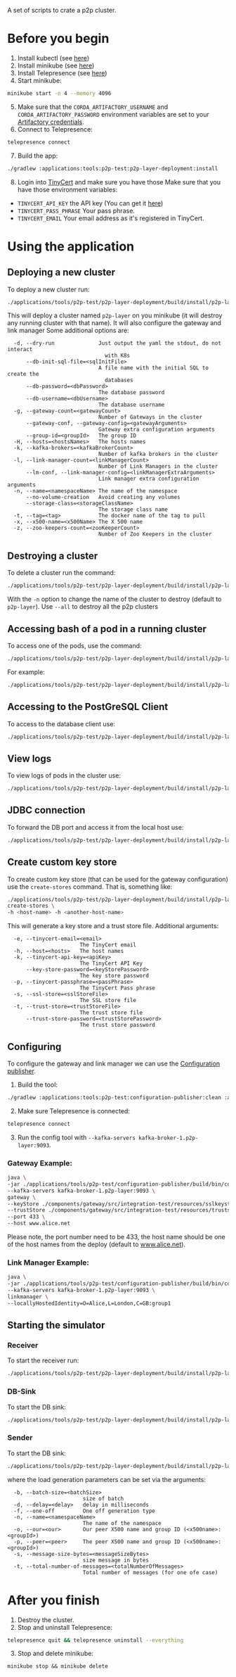 A set of scripts to crate a p2p cluster.

# Before you begin
1. Install kubectl (see [here](https://kubernetes.io/docs/tasks/tools/))
2. Install minikube (see [here](https://minikube.sigs.k8s.io/docs/start/))
3. Install Telepresence (see [here](https://www.telepresence.io/docs/latest/install/))
4. Start minikube:
```bash
minikube start -n 4 --memory 4096
```
5. Make sure that the `CORDA_ARTIFACTORY_USERNAME` and `CORDA_ARTIFACTORY_PASSWORD` environment variables are set to your [Artifactory credentials](https://software.r3.com/ui/admin/artifactory/user_profile).
6. Connect to Telepresence:
```bash
telepresence connect 
```
7. Build the app:
```bash
./gradlew :applications:tools:p2p-test:p2p-layer-deployment:install
```
8. Login into [TinyCert](https://www.tinycert.org/login) and make sure you have those Make sure that you have those environment variables:
  * `TINYCERT_API_KEY` the API key (You can get it [here](https://www.tinycert.org/docs/api))
  * `TINYCERT_PASS_PHRASE` Your pass phrase.
  * `TINYCERT_EMAIL` Your email address as it's registered in TinyCert.

# Using the application
## Deploying a new cluster
To deploy a new cluster run:
```bash
./applications/tools/p2p-test/p2p-layer-deployment/build/install/p2p-layer-deployment/bin/p2p-layer-deployment deploy [-n <namespace>]
```
This will deploy a cluster named `p2p-layer` on you minikube (it will destroy any running cluster with that name). 
It will also configure the gateway and link manager
Some additional options are:
```
  -d, --dry-run              Just output the yaml the stdout, do not interact
                               with K8s
      --db-init-sql-file=<sqlInitFile>
                             A file name with the initial SQL to create the
                               databases
      --db-password=<dbPassword>
                             The database password
      --db-username=<dbUsername>
                             The database username
  -g, --gateway-count=<gatewayCount>
                             Number of Gateways in the cluster
      --gateway-conf, --gateway-config=<gatewayArguments>
                             Gateway extra configuration arguments
      --group-id=<groupId>   The group ID
  -H, --hosts=<hostsNames>   The hosts names
  -k, --kafka-brokers=<kafkaBrokerCount>
                             Number of kafka brokers in the cluster
  -l, --link-manager-count=<linkManagerCount>
                             Number of Link Managers in the cluster
      --lm-conf, --link-manager-config=<linkManagerExtraArguments>
                             Link manager extra configuration arguments
  -n, --name=<namespaceName> The name of the namespace
      --no-volume-creation   Avoid creating any volumes
      --storage-class=<storageClassName>
                             The storage class name
  -t, --tag=<tag>            The docker name of the tag to pull
  -x, --x500-name=<x500Name> The X 500 name
  -z, --zoo-keepers-count=<zooKeeperCount>
                             Number of Zoo Keepers in the cluster
```

## Destroying a cluster
To delete a cluster run the command:
```bash
./applications/tools/p2p-test/p2p-layer-deployment/build/install/p2p-layer-deployment/bin/p2p-layer-deployment destroy
```
With the `-n` option to change the name of the cluster to destroy (default to `p2p-layer`). Use `--all` to destroy all the p2p clusters

## Accessing bash of a pod in a running cluster
To access one of the pods, use the command:
```bash
./applications/tools/p2p-test/p2p-layer-deployment/build/install/p2p-layer-deployment/bin/p2p-layer-deployment bash -p <pod> -n <namespace> [-- command to run]
```
For example:
```bash
./applications/tools/p2p-test/p2p-layer-deployment/build/install/p2p-layer-deployment/bin/p2p-layer-deployment bash -p p2p-gateway-2 -- sh
```
## Accessing to the PostGreSQL Client
To access to the database client use:
```bash
./applications/tools/p2p-test/p2p-layer-deployment/build/install/p2p-layer-deployment/bin/p2p-layer-deployment psql [-n <namespace>] 
```

## View logs 
To view logs of pods in the cluster use:
```bash
./applications/tools/p2p-test/p2p-layer-deployment/build/install/p2p-layer-deployment/bin/p2p-layer-deployment logs [-n <namespace>] [-p <pod-regex>]
```

## JDBC connection
To forward the DB port and access it from the local host use:
```bash
./applications/tools/p2p-test/p2p-layer-deployment/build/install/p2p-layer-deployment/bin/p2p-layer-deployment jdbc [-n <namespace>]
```

## Create custom key store
To create custom key store (that can be used for the gateway configuration) use the `create-stores` command. That is, something like:
```bash
./applications/tools/p2p-test/p2p-layer-deployment/build/install/p2p-layer-deployment/bin/p2p-layer-deployment \
create-stores \
-h <host-name> -h <another-host-name>
```
This will generate a key store and a trust store file. Additional arguments:
```
  -e, --tinycert-email=<email>
                       The TinyCert email
  -h, --host=<hosts>   The host names
  -k, --tinycert-api-key=<apiKey>
                       The TinyCert API Key
      --key-store-password=<keyStorePassword>
                       The key store password
  -p, --tinycert-passphrase=<passPhrase>
                       The TinyCert Pass phrase
  -s, --ssl-store=<sslStoreFile>
                       The SSL store file
  -t, --trust-store=<trustStoreFile>
                       The trust store file
      --trust-store-password=<trustStorePassword>
                       The trust store password
```

## Configuring
To configure the gateway and link manager we can use the [Configuration publisher](../configuration-publisher/README.md).
1. Build the tool:
```bash
./gradlew :applications:tools:p2p-test:configuration-publisher:clean :applications:tools:p2p-test:configuration-publisher:appJar
```
2. Make sure Telepresence is connected:
```bash
telepresence connect 
``` 
3. Run the config tool with `--kafka-servers kafka-broker-1.p2p-layer:9093`. 

### Gateway Example:
```bash
java \
-jar ./applications/tools/p2p-test/configuration-publisher/build/bin/corda-configuration-publisher-5.0.0.0-SNAPSHOT.jar \
--kafka-servers kafka-broker-1.p2p-layer:9093 \
gateway \
--keyStore ./components/gateway/src/integration-test/resources/sslkeystore_alice.jks \
--trustStore ./components/gateway/src/integration-test/resources/truststore.jks \
--port 433 \
--host www.alice.net
```
Please note, the port number need to be 433, the host name should be one of the host names from the deploy (default to www.alice.net).

### Link Manager Example:
```bash
java \
-jar ./applications/tools/p2p-test/configuration-publisher/build/bin/corda-configuration-publisher-5.0.0.0-SNAPSHOT.jar \
--kafka-servers kafka-broker-1.p2p-layer:9093 \
linkmanager \
--locallyHostedIdentity=O=Alice,L=London,C=GB:group1
```

## Starting the simulator
### Receiver
To start the receiver run:
```bash
./applications/tools/p2p-test/p2p-layer-deployment/build/install/p2p-layer-deployment/bin/p2p-layer-deployment receive [-n <namespace>] 
```

### DB-Sink
To start the DB sink:
```bash
./applications/tools/p2p-test/p2p-layer-deployment/build/install/p2p-layer-deployment/bin/p2p-layer-deployment sb-sink [-n <namespace>] 
```

### Sender
To start the DB sink:
```bash
./applications/tools/p2p-test/p2p-layer-deployment/build/install/p2p-layer-deployment/bin/p2p-layer-deployment send [-n <namespace>] 
```
where the load generation parameters can be set via the arguments:
```
  -b, --batch-size=<batchSize>
                        size of batch
  -d, --delay=<delay>   delay in milliseconds
  -f, --one-off         One off generation type
  -n, --name=<namespaceName>
                        The name of the namespace
  -o, --our=<our>       Our peer X500 name and group ID (<x500name>:<groupId>)
  -p, --peer=<peer>     The peer X500 name and group ID (<x500name>:<groupId>)
  -s, --message-size-bytes=<messageSizeBytes>
                        size message in bytes
  -t, --total-number-of-messages=<totalNumberOfMessages>
                        Total number of messages (for one ofe case)
```

# After you finish
1. Destroy the cluster.
2. Stop and uninstall Telepresence:
```bash
telepresence quit && telepresence uninstall --everything
```
3. Stop and delete minikube:
```
minikube stop && minikube delete
```

